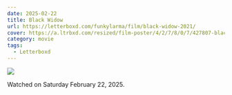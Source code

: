 ```yaml
---
date: 2025-02-22
title: Black Widow
url: https://letterboxd.com/funkylarma/film/black-widow-2021/
cover: https://a.ltrbxd.com/resized/film-poster/4/2/7/8/0/7/427807-black-widow-0-600-0-900-crop.jpg?v=691395e563
category: movie
tags:
  - Letterboxd
---
```


![](https://a.ltrbxd.com/resized/film-poster/4/2/7/8/0/7/427807-black-widow-0-600-0-900-crop.jpg?v=691395e563)

Watched on Saturday February 22, 2025.
